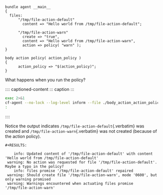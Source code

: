 ``` {.cfengine3 tangle="body_action_action_policy.cf"}
bundle agent __main__
{
  files:
      "/tmp/file-action-default"
        content => "Hello world from /tmp/file-action-default";

      "/tmp/file-action-warn"
        create => "true",
        content => "Hello world from /tmp/file-action-warn",
        action => policy( "warn" );
}

body action policy( action_policy )
{
      action_policy => "$(action_policy)";
}
```

What happens when you run the policy?

:::: captioned-content
::: caption
:::

``` {.bash org-language="sh" results="output" exports="both"}
exec 2>&1
cf-agent --no-lock --log-level inform --file ./body_action_action_policy.cf
:
```
::::

Notice the output indicates `/tmp/file-action-default`{.verbatim} was
created and `/tmp/file-action-warn`{.verbatim} was not created (because
of the action policy).

```{=org}
#+RESULTS:
```
``` example
    info: Updated content of '/tmp/file-action-default' with content 'Hello world from /tmp/file-action-default'
 warning: No action was requested for file '/tmp/file-action-default'. Maybe a typo in the policy?
    info: files promise '/tmp/file-action-default' repaired
 warning: Should create file '/tmp/file-action-warn', mode '0600', but only warning promised
 warning: Warnings encountered when actuating files promise '/tmp/file-action-warn'
```
